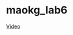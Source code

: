 # maokg_lab6

[Video](https://github.com/mihamor/maokg_lab6/blob/master/bandicam%202020-05-05%2022-47-27-467.mp4)
